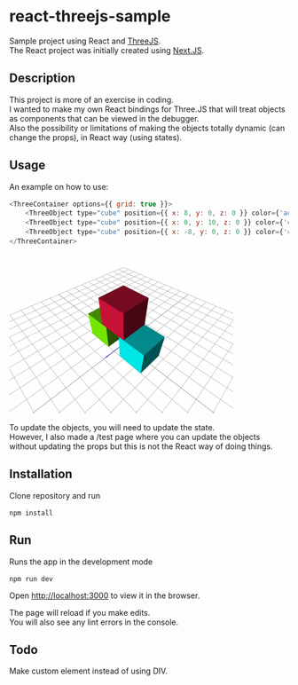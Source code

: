 react-threejs-sample
================

Sample project using React and [ThreeJS](https://www.npmjs.com/package/three).<br>
The React project was initially created using [Next.JS](https://nextjs.org/).


## Description
This project is more of an exercise in coding.<br>
I wanted to make my own React bindings for Three.JS that will treat objects
as components that can be viewed in the debugger.<br>
Also the possibility or limitations of making the objects totally dynamic (can change the props), in React way (using states).


## Usage

An example on how to use:

```js
<ThreeContainer options={{ grid: true }}>
    <ThreeObject type="cube" position={{ x: 8, y: 0, z: 0 }} color={'aqua'} />
    <ThreeObject type="cube" position={{ x: 0, y: 10, z: 0 }} color={'crimson'} />
    <ThreeObject type="cube" position={{ x: -8, y: 0, z: 0 }} color={'chartreuse'} />
</ThreeContainer>
```

![Sample](docs/screenshot.png)

To update the objects, you will need to update the state.<br>
However, I also made a /test page where you can update the objects without updating the props but this is not the React way of doing things. 


## Installation
Clone repository and run

```
npm install
```


## Run
Runs the app in the development mode

```
npm run dev
```

Open [http://localhost:3000](http://localhost:3000) to view it in the browser.

The page will reload if you make edits.<br>
You will also see any lint errors in the console.


## Todo
Make custom element instead of using DIV.
